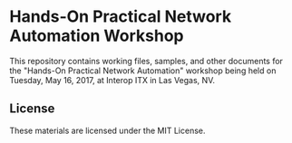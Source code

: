 # Hands-On Practical Network Automation Workshop

This repository contains working files, samples, and other documents for the "Hands-On Practical Network Automation" workshop being held on Tuesday, May 16, 2017, at Interop ITX in Las Vegas, NV.

## License

These materials are licensed under the MIT License.
